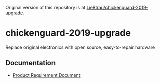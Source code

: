 Original version of this repository is at [LieBtrau/chickenguard-2019-upgrade](https://github.com/LieBtrau/chickenguard-2019-upgrade).

# chickenguard-2019-upgrade

Replace original electronics with open source, easy-to-repair hardware

## Documentation

* [Product Requirement Document](./docs/PRD.md)